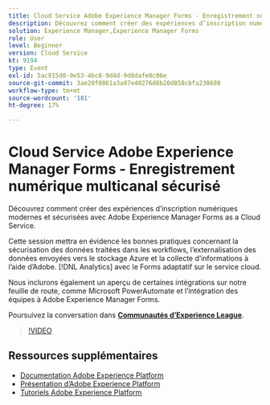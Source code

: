 ```yaml
---
title: Cloud Service Adobe Experience Manager Forms - Enregistrement numérique multicanal sécurisé
description: Découvrez comment créer des expériences d’inscription numériques modernes et sécurisées avec Adobe Experience Manager Forms as a Cloud Service. Cette session mettra en évidence les bonnes pratiques concernant la sécurisation des données traitées dans les workflows, l’externalisation des données envoyées vers le stockage Azure et la collecte d’informations à l’aide d’Adobe. [!DNL Analytics] avec le Forms adaptatif sur le service cloud.
solution: Experience Manager,Experience Manager Forms
role: User
level: Beginner
version: Cloud Service
kt: 9194
type: Event
exl-id: 5ac915d0-9e53-4bc8-9d4d-9d8dafe0c06e
source-git-commit: 3ae20f0861a3a97e40276d8b20d858cbfa238698
workflow-type: tm+mt
source-wordcount: '181'
ht-degree: 17%

---
```


# Cloud Service Adobe Experience Manager Forms - Enregistrement numérique multicanal sécurisé

Découvrez comment créer des expériences d’inscription numériques modernes et sécurisées avec Adobe Experience Manager Forms as a Cloud Service.

Cette session mettra en évidence les bonnes pratiques concernant la sécurisation des données traitées dans les workflows, l’externalisation des données envoyées vers le stockage Azure et la collecte d’informations à l’aide d’Adobe. [!DNL Analytics] avec le Forms adaptatif sur le service cloud.

Nous inclurons également un aperçu de certaines intégrations sur notre feuille de route, comme Microsoft PowerAutomate et l’intégration des équipes à Adobe Experience Manager Forms.

Poursuivez la conversation dans **[Communautés d’Experience League](https://adobe.ly/3CQjKgg)**.

>[!VIDEO](https://video.tv.adobe.com/v/337887/?quality=12&learn=on&hidetitle=true)

## Ressources supplémentaires

- [Documentation Adobe Experience Platform](https://experienceleague.adobe.com/docs/experience-platform.html?lang=fr)
- [Présentation d’Adobe Experience Platform](https://experienceleague.adobe.com/docs/experience-platform/landing/home.html?lang=fr)
- [Tutoriels Adobe Experience Platform](https://experienceleague.adobe.com/docs/platform-learn/tutorials/overview.html?lang=fr)
